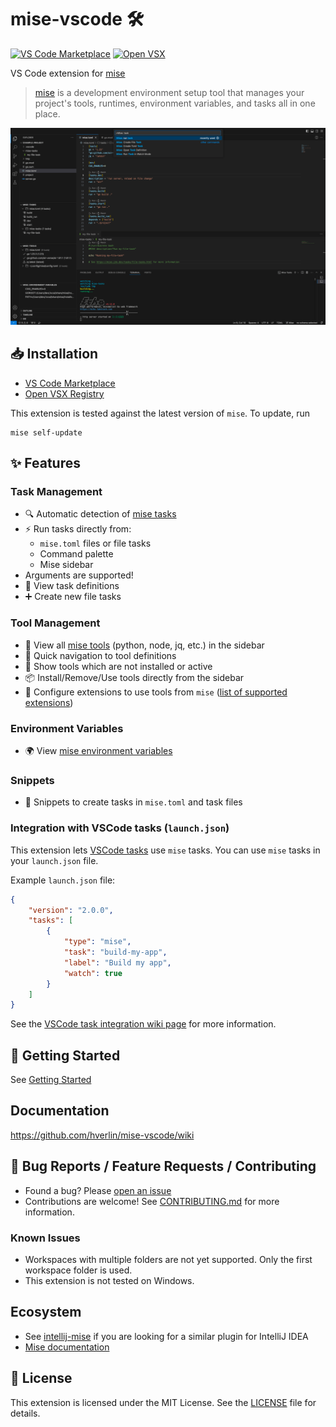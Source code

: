 # mise-vscode 🛠️
[![VS Code Marketplace](https://img.shields.io/visual-studio-marketplace/v/hverlin.mise-vscode)](https://marketplace.visualstudio.com/items?itemName=hverlin.mise-vscode)
[![Open VSX](https://img.shields.io/open-vsx/v/hverlin/mise-vscode)](https://open-vsx.org/extension/hverlin/mise-vscode)

VS Code extension for [mise](https://mise.jdx.dev/)

> [mise](https://mise.jdx.dev/) is a development environment setup tool that manages your project's tools, runtimes, environment variables, and tasks all in one place.

![mise-extension.png](screenshots/mise-extension.png)

## 📥 Installation
- [VS Code Marketplace](https://marketplace.visualstudio.com/items?itemName=hverlin.mise-vscode)
- [Open VSX Registry](https://open-vsx.org/extension/hverlin/mise-vscode)

This extension is tested against the latest version of `mise`. To update, run
```shell
mise self-update
```

## ✨ Features

### Task Management
- 🔍 Automatic detection of [mise tasks](https://mise.jdx.dev/tasks/)
- ⚡ Run tasks directly from:
    - `mise.toml` files or file tasks
    - Command palette
    - Mise sidebar
- Arguments are supported!
- 📝 View task definitions 
- ➕ Create new file tasks 

### Tool Management
- 🧰 View all [mise tools](https://mise.jdx.dev/dev-tools/) (python, node, jq, etc.) in the sidebar
- 📍 Quick navigation to tool definitions
- 📱 Show tools which are not installed or active
- 📦 Install/Remove/Use tools directly from the sidebar
- 🔧 Configure extensions to use tools from `mise` ([list of supported extensions](https://github.com/hverlin/mise-vscode/wiki/Supported-extensions))

### Environment Variables
- 🌍 View [mise environment variables](https://mise.jdx.dev/environments.html)

### Snippets
- 📝 Snippets to create tasks in `mise.toml` and task files

### Integration with VSCode tasks (`launch.json`)
This extension lets [VSCode tasks](https://code.visualstudio.com/docs/editor/tasks) use `mise` tasks. You can use `mise` tasks in your `launch.json` file.

Example `launch.json` file:
```json
{
    "version": "2.0.0",
    "tasks": [
        {
            "type": "mise",
            "task": "build-my-app",
            "label": "Build my app",
            "watch": true
        }
    ]
}
```

See the [VSCode task integration wiki page](https://github.com/hverlin/mise-vscode/wiki/VSCode-task-integration) for more information.

## 🚀 Getting Started

See [Getting Started](https://github.com/hverlin/mise-vscode/wiki/Getting-Started)

## Documentation

https://github.com/hverlin/mise-vscode/wiki

## 🐛 Bug Reports / Feature Requests / Contributing

- Found a bug? Please [open an issue](https://github.com/hverlin/mise-vscode/issues)
- Contributions are welcome! See [CONTRIBUTING.md](CONTRIBUTING.md) for more information.

### Known Issues
- Workspaces with multiple folders are not yet supported. Only the first workspace folder is used.
- This extension is not tested on Windows.

## Ecosystem

- See [intellij-mise](https://github.com/134130/intellij-mise) if you are looking for a similar plugin for IntelliJ IDEA
- [Mise documentation](https://mise.jdx.dev/)

## 📄 License

This extension is licensed under the MIT License. See the [LICENSE](LICENSE) file for details.
